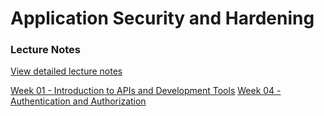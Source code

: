 # Application Security and Hardening
### Lecture Notes

[View detailed lecture notes](https://coreyshuman.github.io/GeekwiseApplicationSecurity/LectureNotes/)


[Week 01 - Introduction to APIs and Development Tools](./Week-01)
[Week 04 - Authentication and Authorization](./Week-04)
